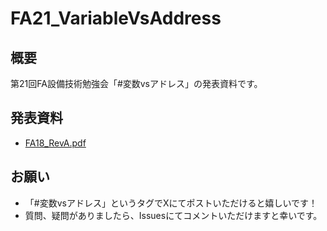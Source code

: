 # FA21_VariableVsAddress
## 概要
第21回FA設備技術勉強会「#変数vsアドレス」の発表資料です。

## 発表資料
- [FA18_RevA.pdf](https://github.com/yuyuTds/FA21_VariableVsAddress/blob/main/FA21_RevA.pdf)

## お願い
- 「#変数vsアドレス」というタグでXにてポストいただけると嬉しいです！
- 質問、疑問がありましたら、Issuesにてコメントいただけますと幸いです。
